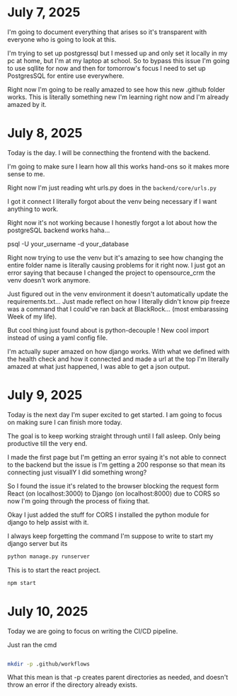 # July 7, 2025

I'm going to document everything that arises so it's transparent 
with everyone who is going to look at this.

I'm trying to set up postgressql but I messed up and only set it locally in my pc at home, but I'm at my laptop at school. So to bypass this issue I'm going to use sqllite for now and then for tomorrow's focus I need to set up PostgresSQL for entire use everywhere.

Right now I'm going to be really amazed to see how this new .github folder works. This is literally something new I'm learning right now and I'm already amazed by it.

# July 8, 2025

Today is the day. I will be connecthing the frontend with the backend.

I'm going to make sure I learn how all this works hand-ons so it makes more sense to me.

Right now I'm just reading wht urls.py does in the `backend/core/urls.py`

I got it connect I literally forgot about the venv being necessary if I want anything to work.

Right now it's not working because I honestly forgot a lot about how the postgreSQL backend works haha...

psql -U your_username -d your_database

Right now trying to use the venv but it's amazing to see how changing the entire folder name is literally causing problems for it right now. I just got an error saying that because I changed the project to opensource_crm the venv doesn't work anymore.

Just figured out in the venv environment it doesn't automatically update the requirements.txt... Just made reflect on how I literally didn't know pip freeze was a command that I could've ran back at BlackRock... (most embarassing Week of my life).

But cool thing just found about is python-decouple ! New cool import instead of using a yaml config file.

I'm actually super amazed on how django works. With what we defined with the health check and how it connected and made a url at the top I'm literally amazed at what just happened, I was able to get a json output.

# July 9, 2025

Today is the next day I'm super excited to get started. I am going to focus on making sure I can finish more today.

The goal is to keep working straight through until I fall asleep. Only being productive till the very end.

I made the first page but I'm getting an error syaing it's not able to connect to the backend but the issue is I'm getting a 200 response so that mean its connecting just visuallY I did something wrong?

So I found the issue it's related to the browser blocking the request form React (on localhost:3000) to Django (on localhost:8000) due to CORS so now I'm going through the process of fixing that.

Okay I just added the stuff for CORS I installed the python module for django to help assist with it.

I always keep forgetting the command I'm suppose to write to start my django server but its

```bash
python manage.py runserver
```

This is to start the react project.

```bash
npm start
```


# July 10, 2025

Today we are going to focus on writing the CI/CD pipeline. 

Just ran the cmd

```bash

mkdir -p .github/workflows

```

What this mean is that -p creates parent directories as needed, and doesn't throw an error if the directory already exists.